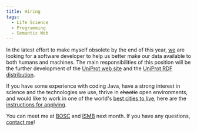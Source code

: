 ```yaml
---
title: Hiring
tags:
  - Life Science
  - Programming
  - Semantic Web
---
```


In the latest effort to make myself obsolete by the end of this year, [we](http://expasy.org/people/swissprot.html) are looking for a software developer to help us better make our data available to both humans and machines. The main responsibilities of this position will be the further development of the [UniProt web site](http://beta.uniprot.org/) and the [UniProt RDF distribution](http://dev.isb-sib.ch/projects/uniprot-rdf/).

If you have some experience with coding Java, have a strong interest in science and the technologies we use, thrive in ~~chaotic~~ open environments, and would like to work in one of the world's [best cities to live](http://www.mercerhr.com/referencecontent.jhtml?idContent=1128060), here are the [instructions for applying](http://www.isb-sib.ch/infos/careers_070625.htm).

You can meet me at [BOSC](http://open-bio.org/wiki/BOSC_2007) and [ISMB](http://www.iscb.org/ismbeccb2007/) next month. If you have any questions, [contact me](mailto:Eric.Jain@isb-sib.ch)!

